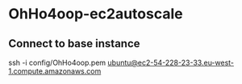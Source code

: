 OhHo4oop-ec2autoscale
=====================

Connect to base instance
------------------------

ssh -i config/OhHo4oop.pem ubuntu@ec2-54-228-23-33.eu-west-1.compute.amazonaws.com
